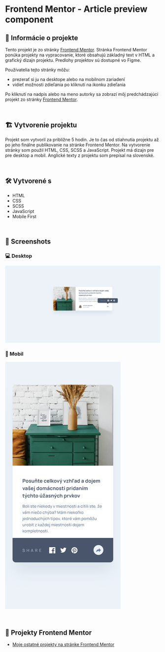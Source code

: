 # Frontend Mentor - Article preview component

## 📝 Informácie o projekte

Tento projekt je zo stránky [Frontend Mentor](https://www.frontendmentor.io/challenges/article-preview-component-dYBN_pYFT). Stránka Frontend Mentor ponúka projekty na vypracovanie, ktoré obsahujú základný text v HTML a grafický dizajn projektu. Predlohy projektov sú dostupné vo Figme.

Používatelia tejto stránky môžu:

- prezerať si ju na desktope alebo na mobilnom zariadení
- vidieť možnosti zdieľania po kliknutí na ikonku zdieľania

Po kliknutí na nadpis alebo na meno autorky sa zobrazí môj predchádzajúci projekt zo stránky [Frontend Mentor](https://www.frontendmentor.io/solutions/my-version-intro-component-with-signup-form-mGaz1ESb-k).

<!-- #### [Odkaz na hotovú stránku.](https://tomasdunik.github.io/frontend-mentor-newbie-equalizer-landing-page/) -->

<br/>

## 🏗️ Vytvorenie projektu

Projekt som vytvoril za približne 5 hodín. Je to čas od stiahnutia projektu až po jeho finálne publikovanie na stránke Frontend Mentor. Na vytvorenie stránky som použil HTML, CSS, SCSS a JavaScript. Projekt má dizajn pre pre desktop a mobil. Anglické texty z projektu som prepísal na slovenské.

<br/>

## 🛠️ Vytvorené s

- HTML
- CSS
- SCSS
- JavaScript
- Mobile First

<br/>

## 📸 Screenshots

### 💻 Desktop

![](./images/screenshot-desktop.png)

### 📱 Mobil

![](./images/screenshot-mobil.png)

<br/>

## 🔗 Projekty Frontend Mentor

<!-- - [Tento konkrétny projekt na stránke Frontend Mentor](https://www.frontendmentor.io/solutions/equalizer-landing-page-WPZNnYpwXg) -->

- [Moje ostatné projekty na stránke Frontend Mentor](https://www.frontendmentor.io/profile/WeekendsProgrammer)
